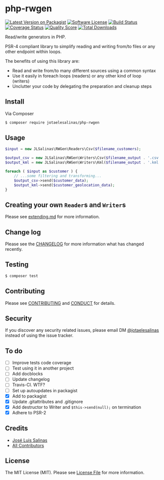 # php-rwgen

[![Latest Version on Packagist][ico-version]][link-packagist]
[![Software License][ico-license]](LICENSE.md)
[![Build Status][ico-travis]][link-travis]
[![Coverage Status][ico-scrutinizer]][link-scrutinizer]
[![Quality Score][ico-code-quality]][link-code-quality]
[![Total Downloads][ico-downloads]][link-downloads]

Read/write generators in PHP.

PSR-4 compliant library to simplify reading and writing from/to files or any other endpoint within loops.

The benefits of using this library are:

- Read and write from/to many different sources using a common syntax
- Use it easily in foreach loops (readers) or any other kind of loop (writers)
- Unclutter your code by delegating the preparation and cleanup steps

## Install

Via Composer

```bash
$ composer require jotaelesalinas/php-rwgen
```

## Usage

```php
$input = new JLSalinas\RWGen\Readers\Csv($filename_customers);

$output_csv = new JLSalinas\RWGen\Writers\Csv($filename_output . '.csv');
$output_kml = new JLSalinas\RWGen\Writers\Kml($filename_output . '.kml');

foreach ( $input as $customer ) {
    // ...some filtering and transforming...
    $output_csv->send($customer_data);
    $output_kml->send($customer_geolocation_data);
}
```

## Creating your own `Reader`s and `Writer`s

Please see [extending.md](docs/extending.md) for more information.

## Change log

Please see the [CHANGELOG](CHANGELOG.md) for more information what has changed recently.

## Testing

```bash
$ composer test
```

## Contributing

Please see [CONTRIBUTING](CONTRIBUTING.md) and [CONDUCT](CONDUCT.md) for details.

## Security

If you discover any security related issues, please email DM [@jotaelesalinas](http://twitter.com/jotaelesalinas) instead of using the issue tracker.

## To do

- [ ] Improve tests code coverage
- [ ] Test using it in another project
- [ ] Add docblocks
- [ ] Update changelog
- [ ] Travis-CI. WTF?
- [ ] Set up autoupdates in packagist
- [x] Add to packagist
- [x] Update .gitattributes and .gitignore
- [x] Add destructor to Writer and `$this->send(null);` on termination
- [x] Adhere to PSR-2

## Credits

- [José Luis Salinas][link-author]
- [All Contributors][link-contributors]

## License

The MIT License (MIT). Please see [License File](LICENSE.md) for more information.

[ico-version]: https://img.shields.io/packagist/v/jotaelesalinas/php-rwgen.svg?style=flat-square
[ico-license]: https://img.shields.io/badge/license-MIT-brightgreen.svg?style=flat-square
[ico-travis]: https://img.shields.io/travis/jotaelesalinas/php-rwgen/master.svg?style=flat-square
[ico-scrutinizer]: https://img.shields.io/scrutinizer/coverage/g/jotaelesalinas/php-rwgen.svg?style=flat-square
[ico-code-quality]: https://img.shields.io/scrutinizer/g/jotaelesalinas/php-rwgen.svg?style=flat-square
[ico-downloads]: https://img.shields.io/packagist/dt/jotaelesalinas/php-rwgen.svg?style=flat-square

[link-packagist]: https://packagist.org/packages/jotaelesalinas/php-rwgen
[link-travis]: https://travis-ci.org/jotaelesalinas/php-rwgen
[link-scrutinizer]: https://scrutinizer-ci.com/g/jotaelesalinas/php-rwgen/code-structure
[link-code-quality]: https://scrutinizer-ci.com/g/jotaelesalinas/php-rwgen
[link-downloads]: https://packagist.org/packages/jotaelesalinas/php-rwgen
[link-author]: https://github.com/jotaelesalinas
[link-contributors]: ../../contributors
